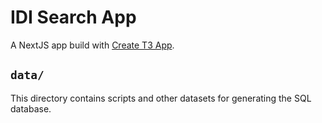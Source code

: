 # IDI Search App

A NextJS app build with [Create T3 App](https://create.t3.gg).

## `data/`

This directory contains scripts and other datasets for generating the SQL database.
